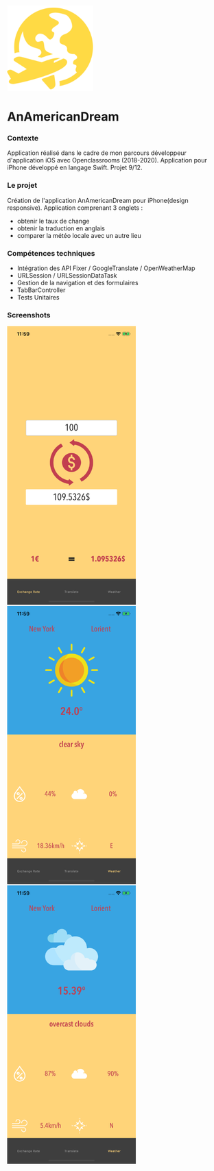 <img src="AnAmericanDream/Supporting Files/Assets.xcassets/AppIcon.appiconset/1024.png" width="200" />


# AnAmericanDream

### Contexte

Application réalisé dans le cadre de mon parcours développeur d'application iOS avec Openclassrooms (2018-2020).
Application pour iPhone développé en langage Swift.
Projet 9/12.

### Le projet

Création de l'application AnAmericanDream pour iPhone(design responsive).
Application comprenant 3 onglets :
  - obtenir le taux de change
  - obtenir la traduction en anglais
  - comparer la météo locale avec un autre lieu 
  

### Compétences techniques

- Intégration des API Fixer / GoogleTranslate / OpenWeatherMap
- URLSession / URLSessionDataTask
- Gestion de la navigation et des formulaires
- TabBarController
- Tests Unitaires

### Screenshots

<img src="Documentation/ExchangeRate.png" width="300" />   <img src="Documentation/LorientWeather.png" width="300" />
<img src="Documentation/NYWeather.png" width="300" />
